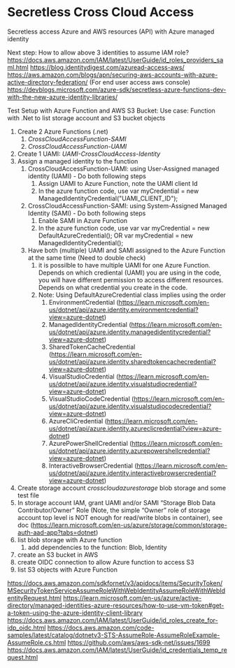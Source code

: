 # Secretless Cross Cloud Access
Secretless access Azure and AWS resources (API) with Azure managed identity 

Next step: How to allow above 3 identities to assume IAM role?
https://docs.aws.amazon.com/IAM/latest/UserGuide/id_roles_providers_saml.html
https://blog.identitydigest.com/azuread-access-aws/
https://aws.amazon.com/blogs/apn/securing-aws-accounts-with-azure-active-directory-federation/ (For end user access aws console)
https://devblogs.microsoft.com/azure-sdk/secretless-azure-functions-dev-with-the-new-azure-identity-libraries/


Test Setup with Azure Function and AWS S3 Bucket:
Use case: Function with .Net to list storage account and S3 bucket objects

1. Create 2 Azure Functions (.net)
    1. *CrossCloudAccessFunction-SAMI*
    2. *CrossCloudAccessFunction-UAMI*
2. Create 1 UAMI: *UAMI-CrossCloudAccess-Identity*
3. Assign a managed identity to the function
    1. CrossCloudAccessFunction-UAMI: using User-Assigned managed identity (UAMI) - Do both following steps
        1. Assign UAMI to Azure Function, note the UAMI client Id
        2. In the azure function code, use var myCredential = new ManagedIdentityCredential("UAMI_CLIENT_ID");
    2. CrossCloudAccessFunction-SAMI: using System-Assigned Managed Identity (SAMI) - Do both following steps
        1. Enable SAMI in Azure Function
        2. In the azure function code, use var var myCredential = new DefaultAzureCredential(); OR var myCredential = new ManagedIdentityCredential();
    3. Have both (multiple) UAMI and SAMI assigned to the Azure Function at the same time (Need to double check)
        1. it is possilble to have multiple UAMI for one Azure Function. Depends on which crediental (UAMI) you are using in the code, you will have different permission to access different resources. 
        Depends on what credential you create in the code.
        2. Note: Using DefaultAzureCredential class implies using the order
            1. EnvironmentCredential (https://learn.microsoft.com/en-us/dotnet/api/azure.identity.environmentcredential?view=azure-dotnet)
            2. ManagedIdentityCredential (https://learn.microsoft.com/en-us/dotnet/api/azure.identity.managedidentitycredential?view=azure-dotnet)
            3. SharedTokenCacheCredential (https://learn.microsoft.com/en-us/dotnet/api/azure.identity.sharedtokencachecredential?view=azure-dotnet)
            4. VisualStudioCredential (https://learn.microsoft.com/en-us/dotnet/api/azure.identity.visualstudiocredential?view=azure-dotnet)
            5. VisualStudioCodeCredential (https://learn.microsoft.com/en-us/dotnet/api/azure.identity.visualstudiocodecredential?view=azure-dotnet)
            6. AzureCliCredential (https://learn.microsoft.com/en-us/dotnet/api/azure.identity.azureclicredential?view=azure-dotnet)
            7. AzurePowerShellCredential (https://learn.microsoft.com/en-us/dotnet/api/azure.identity.azurepowershellcredential?view=azure-dotnet)
            8. InteractiveBrowserCredential (https://learn.microsoft.com/en-us/dotnet/api/azure.identity.interactivebrowsercredential?view=azure-dotnet)
4. Create storage account *crosscloudazurestorage* blob storage and some test file
5. In storage account IAM, grant UAMI and/or SAMI “Storage Blob Data Contributor/Owner” Role (Note, the simple “Owner” role of storage account top level is NOT enough for read/write blobs in container), see doc (https://learn.microsoft.com/en-us/azure/storage/common/storage-auth-aad-app?tabs=dotnet)
6. list blob storage with Azure function
    1. add dependencies to the function: Blob, Identity
7. create an S3 bucket in AWS
8. create OIDC connection to allow Azure function to access S3
9. list S3 objects with Azure Function

https://docs.aws.amazon.com/sdkfornet/v3/apidocs/items/SecurityToken/MSecurityTokenServiceAssumeRoleWithWebIdentityAssumeRoleWithWebIdentityRequest.html
https://learn.microsoft.com/en-us/azure/active-directory/managed-identities-azure-resources/how-to-use-vm-token#get-a-token-using-the-azure-identity-client-library
https://docs.aws.amazon.com/IAM/latest/UserGuide/id_roles_create_for-idp_oidc.html
https://docs.aws.amazon.com/code-samples/latest/catalog/dotnetv3-STS-AssumeRole-AssumeRoleExample-AssumeRole.cs.html
https://github.com/aws/aws-sdk-net/issues/1699
https://docs.aws.amazon.com/IAM/latest/UserGuide/id_credentials_temp_request.html
